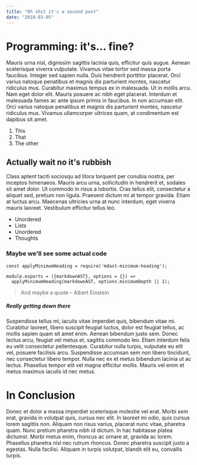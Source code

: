 ```yaml
---
title: "Oh shit it's a second post"
date: "2018-03-05"
---
```


# Programming: it's... fine?
Mauris urna nisl, dignissim sagittis lacinia quis, efficitur quis augue. Aenean scelerisque viverra vulputate. Vivamus vitae tortor sed massa porta faucibus. Integer sed sapien nulla. Duis hendrerit porttitor placerat. Orci varius natoque penatibus et magnis dis parturient montes, nascetur ridiculus mus. Curabitur maximus tempus ex in malesuada. Ut in mollis arcu. Nam eget dolor elit. Mauris posuere ac nibh eget placerat. Interdum et malesuada fames ac ante ipsum primis in faucibus. In non accumsan elit. Orci varius natoque penatibus et magnis dis parturient montes, nascetur ridiculus mus. Vivamus ullamcorper ultrices quam, at condimentum est dapibus sit amet.
  1. This
  2. That
  3. The other

## Actually wait no it's rubbish
Class aptent taciti sociosqu ad litora torquent per conubia nostra, per inceptos himenaeos. Mauris arcu urna, sollicitudin in hendrerit et, sodales sit amet dolor. Ut commodo in risus a lobortis. Cras tellus elit, consectetur a aliquet sed, pretium non ligula. Praesent dictum mi at tempor gravida. Etiam at luctus arcu. Maecenas ultricies urna at nunc interdum, eget viverra mauris laoreet. Vestibulum efficitur tellus leo.
  * Unordered
  * Lists
  * Unordered
  * Thoughts

### Maybe we'll see some actual code
```
const applyMinimumHeading = require('mdast-minimum-heading');

module.exports = ({markdownAST}, options = {}) => 
  applyMinimumHeading(markdownAST, options.minimumDepth || 1);
```
> And maybe a quote – Albert Einstein

##### Really getting down there
Suspendisse tellus mi, iaculis vitae imperdiet quis, bibendum vitae mi. Curabitur laoreet, libero suscipit feugiat luctus, dolor est feugiat tellus, ac mollis sapien quam sit amet enim. Aenean bibendum justo sem. Donec lectus arcu, feugiat vel metus et, sagittis commodo leo. Etiam interdum felis eu velit consectetur pellentesque. Curabitur nulla turpis, vulputate eu elit vel, posuere facilisis arcu. Suspendisse accumsan sem non libero tincidunt, nec consectetur libero tempor. Nulla nec ex et metus bibendum lacinia ut ac lectus. Phasellus tempor elit vel magna efficitur mollis. Mauris vel enim et metus maximus iaculis id nec metus.

# In Conclusion
Donec et dolor a massa imperdiet scelerisque molestie vel erat. Morbi sem erat, gravida in volutpat quis, cursus nec elit. In laoreet mi odio, quis cursus lorem sagittis non. Aliquam non risus varius, placerat nunc vitae, pharetra quam. Nunc pretium pharetra nibh id dictum. In hac habitasse platea dictumst. Morbi metus enim, rhoncus ac ornare at, gravida ac lorem. Phasellus pharetra nisl nec rutrum rhoncus. Donec pharetra suscipit justo a egestas. Nulla facilisi. Aliquam in turpis volutpat, blandit elit eu, convallis turpis.
